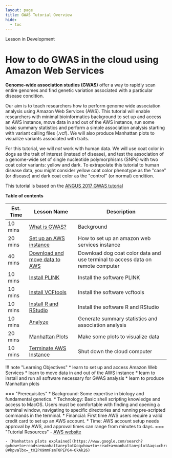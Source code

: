 ```yaml
---
layout: page
title: GWAS Tutorial Overview
hide:
  - toc
---
```


<div class="banner"><span class="banner-text">Lesson in Development</span></div>

How to do GWAS in the cloud using Amazon Web Services
============================================

**Genome-wide association studies (GWAS)** offer a way to rapidly scan entire genomes and find genetic variation associated with a particular disease condition.

Our aim is to teach researchers how to perform genome wide association analysis using Amazon Web Services (AWS). This tutorial will enable researchers with minimal bioinformatics background to set up and access an AWS instance, move data in and out of the AWS instance, run some basic summary statistics and perform a simple association analysis starting with variant calling files (.vcf). We will also produce Manhattan plots to visualize variants associated with traits.

For this tutorial, we will *not* work with human data. We will use coat color in dogs as the trait of interest (instead of disease), and test the association of a genome-wide set of single nucleotide polymorphisms (SNPs) with two coat color variants: yellow and dark. To extrapolate this tutorial to human disease data, you might consider yellow coat color phenotype as the "case" (or disease) and dark coat color as the "control" (or normal) condition.

This tutorial is based on the [ANGUS 2017 GWAS tutorial](https://angus.readthedocs.io/en/2017/GWAS.html)

**Table of contents**

| Est. Time| Lesson Name | Description|
| ---|--------|--------|
| 10 mins |[What is GWAS?](background.md)| Background                   
| 20 mins |[Set up an AWS instance](aws_instance_setup.md)|How to set up an amazon web services instance|
| 40 mins |[Download and move data to AWS](download_accessAWS.md) | Download dog coat color data and use terminal to access data on remote computer |
| 10 mins |[Install PLINK](plink_install.md)| Install the software PLINK |
| 10 mins |[Install VCFtools](vcftools_install.md) | Install the software vcftools |
| 10 mins |[Install R and RStudio](RStudio.md) | Install the software R and RStudio |
| 10 mins |[Analyze](analyze.md) | Generate summary statistics and association analysis |
| 20 mins |[Manhattan Plots](manhattan.md) | Make some plots to visualize data |
| 10 mins |[Terminate AWS Instance](terminate_aws.md) | Shut down the cloud computer |

!!! note "Learning Objectives"
    * learn to set up and access Amazon Web Services
    * learn to move data in and out of the AWS instance
    * learn to install and run all software necessary for GWAS analysis
    * learn to produce Manhattan plots

=== "Prerequisites"
    * Background: Some expertise in biology and fundamental genetics.
    * Technology: Basic shell scripting knowledge and access to MacOS. Users must be comfortable with finding and opening a terminal window, navigating to specific directories and running pre-scripted commands in the terminal.
    * Financial: First time AWS users require a valid credit card to set up an AWS account.
    * Time: AWS account setup needs approval by AWS, and approval times can range from minutes to days.
=== "Tutorial Resources"
    - [AWS website](http://aws.amazon.com/)

    - [Manhattan plots explained](https://www.google.com/search?q=how+to+read+a+manhattan+plot&oq=how+to+read+a+manhattan+plot&aqs=chrome..69i57.7911j0j4&sourceid=chrome&ie=UTF-8#kpvalbx=_tXIPX9mmFsmT0PEP64-OkAk26)
